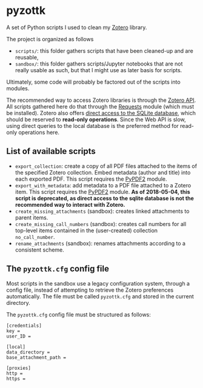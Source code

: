 # pyzottk

A set of Python scripts I used to clean my [Zotero](https://www.zotero.org/)
library.

The project is organized as follows

  - ``scripts/``: this folder gathers scripts that have been cleaned-up and are
                  reusable,
  - ``sandbox/``: this folder gathers scripts/Jupyter notebooks that are not
                  really usable as such, but that I might use as later basis for
                  scripts.

Ultimately, some code will probably be factored out of the scripts into modules.

The recommended way to access Zotero libraries is through the
[Zotero API](https://www.zotero.org/support/dev/start). All scripts gathered
here do that through the [Requests](http://docs.python-requests.org/) module
(which must be installed). Zotero also offers
[direct access to the SQLite database](https://www.zotero.org/support/dev/client_coding/direct_sqlite_database_access),
which should be reserved to **read-only operations**. Since the Web API is slow,
using direct queries to the local database is the preferred method for read-only
operations here.

## List of available scripts

  - ``export_collection``: create a copy of all PDF files attached to the items of
    the specified Zotero collection. Embed metadata (author and title) into each
    exported PDF. This script requires the
    [PyPDF2](https://pythonhosted.org/PyPDF2/) module.
  - ``export_with_metadata``: add metadata to a PDF file attached to a Zotero
    item. This script requires the [PyPDF2](https://pythonhosted.org/PyPDF2/)
    module. **As of 2018-05-04, this script is deprecated, as direct access to the
    sqlite database is not the recommended way to interact with Zotero.**
  - ``create_missing_attachments`` (sandbox): creates linked attachments to
    parent items.
  - ``create_missing_call_numbers`` (sandbox): creates call numbers for all
    top-level items contained in the (user-created) collection
    ``no_call_number``.
  - ``rename_attachments`` (sandbox): renames attachments according to a
    consistent scheme.

## The ``pyzottk.cfg`` config file

Most scripts in the sandbox use a legacy configuration system, through a config file, instead of attempting to retrieve the Zotero preferences automatically. The file must be called ``pyzottk.cfg`` and stored in the current directory.

The ``pyzottk.cfg`` config file must be structured as follows:

    [credentials]
    key =
    user_ID =

    [local]
    data_directory =
    base_attachment_path =

    [proxies]
    http =
    https =
